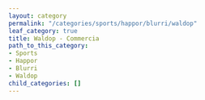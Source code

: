 ```yaml
---
layout: category
permalink: "/categories/sports/happor/blurri/waldop"
leaf_category: true
title: Waldop - Commercia
path_to_this_category:
- Sports
- Happor
- Blurri
- Waldop
child_categories: []
---
```

